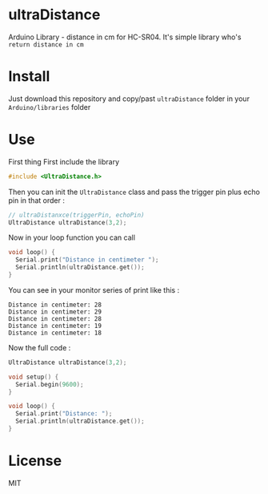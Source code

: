 # ultraDistance
Arduino Library - distance in cm for HC-SR04.
It's simple library who's `return distance in cm`

# Install

Just download this repository and copy/past `ultraDistance` folder in your `Arduino/libraries` folder

# Use
First thing First include the library
```c++
#include <UltraDistance.h>
```
Then you can init the `UltraDistance` class and pass the trigger pin plus echo pin in that order : 
```c++
// ultraDistanxce(triggerPin, echoPin)
UltraDistance ultraDistance(3,2);
```
Now in your loop function you can call 
```c++
void loop() {
  Serial.print("Distance in centimeter ");
  Serial.println(ultraDistance.get());
}
```
You can see in your monitor series of print like this : 
```
Distance in centimeter: 28
Distance in centimeter: 29
Distance in centimeter: 28
Distance in centimeter: 19
Distance in centimeter: 18
```

Now the full code : 
```c++
UltraDistance ultraDistance(3,2);

void setup() {
  Serial.begin(9600);
}

void loop() {
  Serial.print("Distance: ");
  Serial.println(ultraDistance.get());
}
```

# License
MIT
